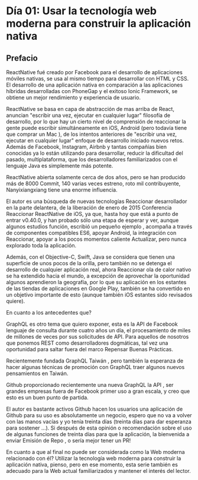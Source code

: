 Día 01: Usar la tecnología web moderna para construir la aplicación nativa
===

## Prefacio

ReactNative fué creado por Facebook para el desarrollo de aplicaciones móviles nativas,
se usa al mismo tiempo para desarrollar con HTML y CSS. El desarrollo de una aplicación nativa 
en comparación a las aplicaciones híbridas desarrolladas con PhoneGap y el exitoso Ionic Framework,
se obtiene un mejor rendimiento y experiencia de usuario.

ReactNative se basa en capa de abstracción de mas arriba de React, anuncian "escribir una vez, 
ejecutar en cualquier lugar" filosofía de desarrollo, por lo que hay un cierto nivel de comprensión de reaccionar la gente puede escribir simultáneamente en iOS, Android (pero todavía tiene que comprar un Mac ), de los intentos anteriores de "escribir una vez, ejecutar en cualquier lugar" enfoque de desarrollo iniciado nuevos retos. Además de Facebook, Instagram, Airbnb y tantas compañías bien conocidas ya lo están utilizando para desarrollar, reducir la dificultad del pasado, multiplataforma, que los desarrolladores familiarizados con el lenguaje Java es simplemente más potente.

ReactNative abierta solamente cerca de dos años, pero se han producido más de 8000 Commit, 140 varias veces estreno, roto mil contribuyente, Nanyixiangxiang tiene una enorme influencia.

El autor es una búsqueda de nuevas tecnologías Reaccionar desarrollador en la parte delantera, de la liberación de enero de 2015 Conferencia Reaccionar ReactNative de iOS, ya que, hasta hoy que está a punto de entrar v0.40.0, y han probado sólo una etapa de esperar y ver, aunque algunos estudios función, escribió un pequeño ejemplo , acompaña a través de componentes compatibles ES6, apoyar Android, la integración con Reaccionar, apoyar a los pocos momentos caliente Actualizar, pero nunca explorado toda la aplicación.

Además, con el Objective-C, Swift, Java se considera que tienen una superficie de unos pocos de la orilla, pero también no se detenga el desarrollo de cualquier aplicación real, ahora Reaccionar ola de calor nativo se ha extendido hacia el mundo, a excepción de aprovechar la oportunidad algunos aprendieron la geografía, por lo que su aplicación en los estantes de las tiendas de aplicaciones en Google Play, también se ha convertido en un objetivo importante de esto (aunque también iOS estantes sido revisados ​​quiere).

En cuanto a los antecedentes que?

GraphQL es otro tema que quiero exponer, esta es la API de Facebook lenguaje de consulta durante cuatro años un día, el procesamiento de miles de millones de veces por sus solicitudes de API. Para aquellos de nosotros que ponemos REST como desarrolladores dogmáticas, tal vez una oportunidad para saltar fuera del marco Repensar Buenas Prácticas.

Recientemente fundada GraphQL Taiwán , pero también la esperanza de hacer algunas técnicas de promoción con GraphQL traer algunos nuevos pensamientos en Taiwán.

Github proporcionado recientemente una nueva GraphQL la API , ser grandes empresas fuera de Facebook primer uso a gran escala, y creo que esto es un buen punto de partida.

El autor es bastante activos Github hacen los usuarios una aplicación de Github para su uso es absolutamente un negocio, espero que no va a volver con las manos vacías y yo tenía treinta días (treinta días para dar esperanza para sostener ...). Si después de esta opinión o recomendación sobre el uso de algunas funciones de treinta días para que la aplicación, la bienvenida a enviar Emisión de Repo , o sería mejor tener un PR!

En cuanto a que al final no puede ser considerada como la Web moderna relacionado con él? Utilizar la tecnología web moderna para construir la aplicación nativa, pienso, pero en ese momento, esta serie también es adecuado para la Web actual familiarizados y mantener el interés del lector.